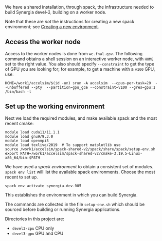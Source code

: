 We have a shared installation, through spack, the infrastructure needed to
build Synergia devel-3, building on a worker node.

Note that these are *not* the instructions for creating a new spack environment;
see [Creating a new environment](creating-a-new-environment.md).

## Access the worker node

Access to the worker nodes is done from `wc.fnal.gov`. The following command
obtains a shell session on an interactive worker node, with `HOME` set to the right value.
You also should specify `--constraint` to get the type of GPU you are looking for; for example, to get a machine with a `v100` GPU, use:
```
HOME=/work1/accelsim/$(id -un) srun -A accelsim  --cpus-per-task=20  --unbuffered --pty  --partition=gpu_gce --constraint=v100 --gres=gpu:1  /bin/bash -l
```

## Set up the working environment

Next we load the required modules, and make available spack and the most recent cmake:

```
module load cuda11/11.1.1
module load gnu9/9.3.0
module load openmpi3
module load texlive/2019  # To support matplotlib use
source /work1/accelsim/spack-shared-v2/spack/share/spack/setup-env.sh
export PATH=/work1/accelsim/spack-shared-v2/cmake-3.19.5-Linux-x86_64/bin:$PATH
```

We have used a *spack environment* to obtain a consistent set of modules.
`spack env list` will list the available spack environments. Choose the
most recent to set up.

```
spack env activate synergia-dev-005
```

This establishes the environment in which you can build Synergia.

The commands are collected in the file `setup-env.sh` which should be sourced
before building or running Synergia applications.

Directories in this project are:

* `devel3-cpu` CPU only
* `devel3-gpu` GPU and CPU

